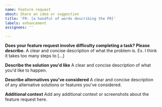 ```yaml
---
name: Feature request
about: Share an idea or suggestion
title: 'FR: [a handful of words describing the FR]'
labels: enhancement
assignees: ''

---
```


**Does your feature request involve difficulty completing a task? Please describe.**
A clear and concise description of what the problem is. Ex. I think it takes too many steps to [...]

**Describe the solution you'd like**
A clear and concise description of what you'd like to happen.

**Describe alternatives you've considered**
A clear and concise description of any alternative solutions or features you've considered.

**Additional context**
Add any additional context or screenshots about the feature request here.
